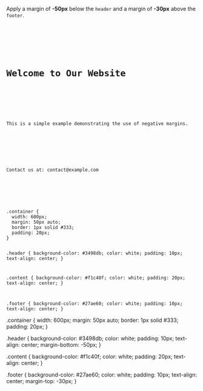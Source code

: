 Apply a margin of **-50px** below the `header` and
a margin of **-30px** above the `footer`.

<codeblock language="css" type="exercise" testMode="fixedInput">
<code>
<panel language="html">
<div class="container">
  <div class="header">
    <h1>Welcome to Our Website</h1>
  </div>
  <div class="content">
    <p>This is a simple example demonstrating the use of negative margins.</p>
  </div>
  <div class="footer">
    <p>Contact us at: contact@example.com</p>
  </div>
</div>
</panel>
<panel language="css">
.container {
  width: 600px;
  margin: 50px auto;
  border: 1px solid #333;
  padding: 20px;
}

.header {
  background-color: #3498db;
  color: white;
  padding: 10px;
  text-align: center;
}

.content {
  background-color: #f1c40f;
  color: white;
  padding: 20px;
  text-align: center;
}

.footer {
  background-color: #27ae60;
  color: white;
  padding: 10px;
  text-align: center;
}
</panel>
</code>

<solution>
.container {
  width: 600px;
  margin: 50px auto;
  border: 1px solid #333;
  padding: 20px;
}

.header {
  background-color: #3498db;
  color: white;
  padding: 10px;
  text-align: center;
  margin-bottom: -50px;
}

.content {
  background-color: #f1c40f;
  color: white;
  padding: 20px;
  text-align: center;
}

.footer {
  background-color: #27ae60;
  color: white;
  padding: 10px;
  text-align: center;
  margin-top: -30px;
}
</solution>
</codeblock>
